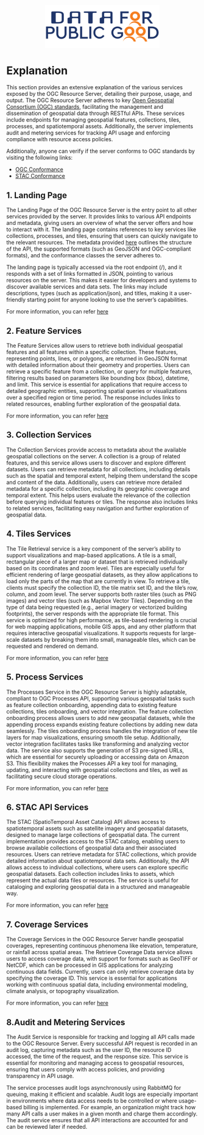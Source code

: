 <p align="center">
<img src="./cdpg.png" width="300">
</p>

# Explanation
This section provides an extensive explanation of the various services exposed by the OGC Resource Server, detailing their purpose, usage, and output. The OGC Resource Server adheres to key [Open Geospatial Consortium (OGC) standards](https://www.ogc.org/standards/), facilitating the management and dissemination of geospatial data through RESTful APIs. These services include endpoints for managing geospatial features, collections, tiles, processes, and spatiotemporal assets. Additionally, the server implements audit and metering services for tracking API usage and enforcing compliance with resource access policies.

Additionally, anyone can verify if the server conforms to OGC standards by visiting the following links:

- [OGC Conformance](https://geoserver.dx.ugix.org.in/conformance)
- [STAC Conformance](https://geoserver.dx.ugix.org.in/stac/conformance)

## 1. Landing Page
The Landing Page of the OGC Resource Server is the entry point to all other services provided by the server. It provides links to various API endpoints and metadata, giving users an overview of what the server offers and how to interact with it. The landing page contains references to key services like collections, processes, and tiles, ensuring that users can quickly navigate to the relevant resources. The metadata provided [here](https://ogc.iudx.io/) outlines the structure of the API, the supported formats (such as GeoJSON and OGC-compliant formats), and the conformance classes the server adheres to.

The landing page is typically accessed via the root endpoint (/), and it responds with a set of links formatted in JSON, pointing to various resources on the server. This makes it easier for developers and systems to discover available services and data sets. The links may include descriptions, types (such as application/json), and titles, making it a user-friendly starting point for anyone looking to use the server’s capabilities. 

For more information, you can refer [here](https://ogcapi.ogc.org/common/)

## 2. Feature Services
The Feature Services allow users to retrieve both individual geospatial features and all features within a specific collection. These features, representing points, lines, or polygons, are returned in GeoJSON format with detailed information about their geometry and properties. Users can retrieve a specific feature from a collection, or query for multiple features, filtering results based on parameters like bounding box (bbox), datetime, and limit.
This service is essential for applications that require access to detailed geographic entities, supporting spatial queries or visualizations over a specified region or time period. The response includes links to related resources, enabling further exploration of the geospatial data.

For more information, you can refer [here](https://ogcapi.ogc.org/features/)

## 3. Collection Services
The Collection Services provide access to metadata about the available geospatial collections on the server. A collection is a group of related features, and this service allows users to discover and explore different datasets. Users can retrieve metadata for all collections, including details such as the spatial and temporal extent, helping them understand the scope and content of the data.
Additionally, users can retrieve more detailed metadata for a specific collection, including its geographic coverage and temporal extent. This helps users evaluate the relevance of the collection before querying individual features or tiles. The response also includes links to related services, facilitating easy navigation and further exploration of geospatial data.

## 4. Tiles Services
The Tile Retrieval service is a key component of the server’s ability to support visualizations and map-based applications. A tile is a small, rectangular piece of a larger map or dataset that is retrieved individually based on its coordinates and zoom level. Tiles are especially useful for efficient rendering of large geospatial datasets, as they allow applications to load only the parts of the map that are currently in view.
To retrieve a tile, clients must specify the collection ID, the tile matrix set ID, and the tile’s row, column, and zoom level. The server supports both raster tiles (such as PNG images) and vector tiles (such as Mapbox Vector Tiles). Depending on the type of data being requested (e.g., aerial imagery or vectorized building footprints), the server responds with the appropriate tile format.
This service is optimized for high performance, as tile-based rendering is crucial for web mapping applications, mobile GIS apps, and any other platform that requires interactive geospatial visualizations. It supports requests for large-scale datasets by breaking them into small, manageable tiles, which can be requested and rendered on demand.

For more information, you can refer [here](https://ogcapi.ogc.org/tiles/)
## 5. Process Services
The Processes Service in the OGC Resource Server is highly adaptable, compliant to OGC Processes API, supporting various geospatial tasks such as feature collection onboarding, appending data to existing feature collections, tiles onboarding, and vector integration. The feature collection onboarding process allows users to add new geospatial datasets, while the appending process expands existing feature collections by adding new data seamlessly.
The tiles onboarding process handles the integration of new tile layers for map visualizations, ensuring smooth tile setup. Additionally, vector integration facilitates tasks like transforming and analyzing vector data. The service also supports the generation of S3 pre-signed URLs, which are essential for securely uploading or accessing data on Amazon S3. This flexibility makes the
Processes API a key tool for managing, updating, and interacting with geospatial collections and tiles, as well as facilitating secure cloud storage operations.

For more information, you can refer [here](https://ogcapi.ogc.org/processes/)
## 6. STAC API Services

The STAC (SpatioTemporal Asset Catalog) API allows access to spatiotemporal assets such as satellite imagery and geospatial datasets, designed to manage large collections of geospatial data. The current implementation provides access to the STAC catalog, enabling users to browse available collections of geospatial data and their associated resources.
Users can retrieve metadata for STAC collections, which provide detailed information about spatiotemporal data sets. Additionally, the API allows access to individual collections, where users can explore specific geospatial datasets. Each collection includes links to assets, which represent the actual data files or resources.
The service is useful for cataloging and exploring geospatial data in a structured and manageable way.

For more information, you can refer [here](https://stacspec.org/en)
## 7. Coverage Services
The Coverage Services in the OGC Resource Server handle geospatial coverages, representing continuous phenomena like elevation, temperature, or rainfall across spatial areas. The Retrieve Coverage Data service allows users to access coverage data, with support for formats such as GeoTIFF or NetCDF, which can be processed in GIS applications for analyzing continuous data fields.
Currently, users can only retrieve coverage data by specifying the coverage ID. This service is essential for applications working with continuous spatial data, including environmental modeling, climate analysis, or topography visualization.

For more information, you can refer [here](https://ogcapi.ogc.org/coverages/)

## 8.Audit and Metering Services

The Audit Service is responsible for tracking and logging all API calls made to the OGC Resource Server. Every successful API request is recorded in an audit log, capturing metadata such as the user ID, the resource ID accessed, the time of the request, and the response size. This service is essential for monitoring and managing access to geospatial resources, ensuring that users comply with access policies, and providing transparency in API usage.

The service processes audit logs asynchronously using RabbitMQ for queuing, making it efficient and scalable. Audit logs are especially important in environments where data access needs to be controlled or where usage-based billing is implemented. For example, an organization might track how many API calls a user makes in a given month and charge them accordingly. The audit service ensures that all API interactions are accounted for and can be reviewed later if needed.
